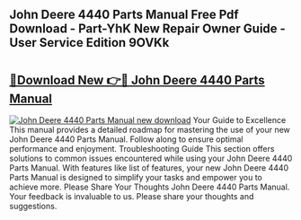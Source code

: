 ## John Deere 4440 Parts Manual Free Pdf Download - Part-YhK New Repair Owner Guide - User Service Edition 9OVKk

# <h2><a href="http://bc93943.oget.top/?id=John+Deere+4440+Parts+Manual">🔗Download New 👉🔴 John Deere 4440 Parts Manual</a></h2>

[![John Deere 4440 Parts Manual new download](https://i.imgur.com/5g1atiW.png)](http://bc93943.oget.top/?id=John+Deere+4440+Parts+Manual)
Your Guide to Excellence This manual provides a detailed roadmap for mastering the use of your new John Deere 4440 Parts Manual. Follow along to ensure optimal performance and enjoyment. Troubleshooting Guide This section offers solutions to common issues encountered while using your John Deere 4440 Parts Manual. With features like list of features, your new John Deere 4440 Parts Manual is designed to simplify your tasks and empower you to achieve more. Please Share Your Thoughts John Deere 4440 Parts Manual. Your feedback is invaluable to us. Please share your thoughts and suggestions.
